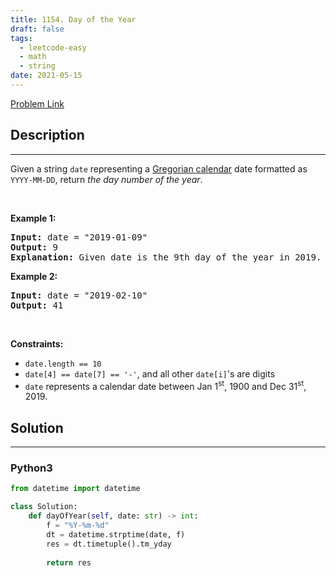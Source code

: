 ```yaml
---
title: 1154. Day of the Year
draft: false
tags: 
  - leetcode-easy
  - math
  - string
date: 2021-05-15
---
```


[Problem Link](https://leetcode.com/problems/day-of-the-year/)

## Description

---
<p>Given a string <code>date</code> representing a <a href="https://en.wikipedia.org/wiki/Gregorian_calendar" target="_blank">Gregorian calendar</a> date formatted as <code>YYYY-MM-DD</code>, return <em>the day number of the year</em>.</p>

<p>&nbsp;</p>
<p><strong class="example">Example 1:</strong></p>

<pre>
<strong>Input:</strong> date = &quot;2019-01-09&quot;
<strong>Output:</strong> 9
<strong>Explanation:</strong> Given date is the 9th day of the year in 2019.
</pre>

<p><strong class="example">Example 2:</strong></p>

<pre>
<strong>Input:</strong> date = &quot;2019-02-10&quot;
<strong>Output:</strong> 41
</pre>

<p>&nbsp;</p>
<p><strong>Constraints:</strong></p>

<ul>
	<li><code>date.length == 10</code></li>
	<li><code>date[4] == date[7] == &#39;-&#39;</code>, and all other <code>date[i]</code>&#39;s are digits</li>
	<li><code>date</code> represents a calendar date between Jan 1<sup>st</sup>, 1900 and Dec 31<sup>st</sup>, 2019.</li>
</ul>


## Solution

---
### Python3
``` py title='day-of-the-year'
from datetime import datetime

class Solution:
    def dayOfYear(self, date: str) -> int:
        f = "%Y-%m-%d"
        dt = datetime.strptime(date, f)
        res = dt.timetuple().tm_yday        
        
        return res
```

